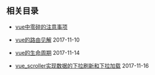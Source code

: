 ## 相关目录

- [vue中零碎的注意事项](./vue_attention.md) 

- [vue的路由见解](./vue-router.md) 2017-11-10

- [vue的生命周期](./vue-life-cycle.md) 2017-11-14

- [vue_scroller实现数据的下拉刷新和下拉加载](./vue_scroller_attention.md) 2017-11-16
